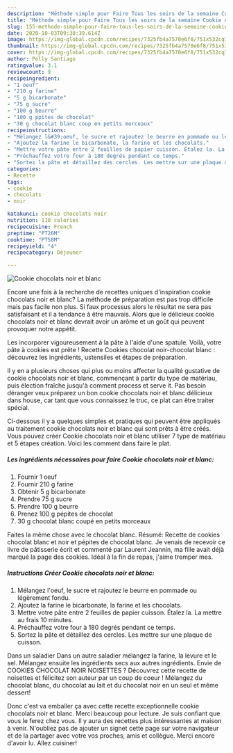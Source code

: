 ```yaml
---
description: "Méthode simple pour Faire Tous les soirs de la semaine Cookie chocolats noir et blanc"
title: "Méthode simple pour Faire Tous les soirs de la semaine Cookie chocolats noir et blanc"
slug: 155-methode-simple-pour-faire-tous-les-soirs-de-la-semaine-cookie-chocolats-noir-et-blanc
date: 2020-10-03T09:30:39.614Z
image: https://img-global.cpcdn.com/recipes/7325fb4a7570e6f8/751x532cq70/cookie-chocolats-noir-et-blanc-photo-principale-de-la-recette.jpg
thumbnail: https://img-global.cpcdn.com/recipes/7325fb4a7570e6f8/751x532cq70/cookie-chocolats-noir-et-blanc-photo-principale-de-la-recette.jpg
cover: https://img-global.cpcdn.com/recipes/7325fb4a7570e6f8/751x532cq70/cookie-chocolats-noir-et-blanc-photo-principale-de-la-recette.jpg
author: Polly Santiago
ratingvalue: 3.1
reviewcount: 9
recipeingredient:
- "1 oeuf"
- "210 g farine"
- "5 g bicarbonate"
- "75 g sucre"
- "100 g beurre"
- "100 g ppites de chocolat"
- "30 g chocolat blanc coup en petits morceaux"
recipeinstructions:
- "Mélangez l&#39;oeuf, le sucre et rajoutez le beurre en pommade ou légèrement fondu."
- "Ajoutez la farine le bicarbonate, la farine et les chocolats."
- "Mettre votre pâte entre 2 feuilles de papier cuisson. Étalez la. La mettre au frais 10 minutes."
- "Préchauffez votre four à 180 degrés pendant ce temps."
- "Sortez la pâte et détaillez des cercles. Les mettre sur une plaque de cuisson."
categories:
- Recette
tags:
- cookie
- chocolats
- noir

katakunci: cookie chocolats noir 
nutrition: 110 calories
recipecuisine: French
preptime: "PT26M"
cooktime: "PT58M"
recipeyield: "4"
recipecategory: Déjeuner

---
```



![Cookie chocolats noir et blanc](https://img-global.cpcdn.com/recipes/7325fb4a7570e6f8/751x532cq70/cookie-chocolats-noir-et-blanc-photo-principale-de-la-recette.jpg)

Encore une fois à la recherche de recettes uniques d'inspiration cookie chocolats noir et blanc? La méthode de préparation est pas trop difficile mais pas facile non plus. Si faux processus alors le résultat ne sera pas satisfaisant et il a tendance à être mauvais. Alors que le délicieux cookie chocolats noir et blanc devrait avoir un arôme et un goût qui peuvent provoquer notre appétit.

Les incorporer vigoureusement à la pâte à l&#39;aide d&#39;une spatule. Voilà, votre pâte à cookies est prête ! Recette Cookies chocolat noir-chocolat blanc : découvrez les ingrédients, ustensiles et étapes de préparation.

Il y en a plusieurs choses qui plus ou moins affecter la qualité gustative de cookie chocolats noir et blanc, commençant à partir du type de matériau, puis élection fraîche jusqu'à comment process et serve it. Pas besoin déranger veux préparez un bon cookie chocolats noir et blanc délicieux dans house, car tant que vous connaissez le truc, ce plat can être traiter spécial.


Ci-dessous il y a quelques simples et pratiques qui peuvent être appliqués au traitement cookie chocolats noir et blanc qui sont prêts à être créés. Vous pouvez créer Cookie chocolats noir et blanc utiliser 7 type de matériau et 5 étapes création. Voici les comment dans faire le plat.

<!--inarticleads1-->

##### Les ingrédients nécessaires pour faire Cookie chocolats noir et blanc:

1. Fournir 1 oeuf
1. Fournir 210 g farine
1. Obtenir 5 g bicarbonate
1. Prendre 75 g sucre
1. Prendre 100 g beurre
1. Prenez 100 g pépites de chocolat
1.  30 g chocolat blanc coupé en petits morceaux


Faites la même chose avec le chocolat blanc. Résumé: Recette de cookies chocolat blanc et noir et pépites de chocolat blanc. Je venais de recevoir ce livre de pâtisserie écrit et commenté par Laurent Jeannin, ma fille avait déjà marqué la page des cookies. Idéal à la fin de repas, j&#39;aime tremper mes. 

<!--inarticleads2-->

##### Instructions Créer Cookie chocolats noir et blanc:

1. Mélangez l&#39;oeuf, le sucre et rajoutez le beurre en pommade ou légèrement fondu.
1. Ajoutez la farine le bicarbonate, la farine et les chocolats.
1. Mettre votre pâte entre 2 feuilles de papier cuisson. Étalez la. La mettre au frais 10 minutes.
1. Préchauffez votre four à 180 degrés pendant ce temps.
1. Sortez la pâte et détaillez des cercles. Les mettre sur une plaque de cuisson.


Dans un saladier Dans un autre saladier mélangez la farine, la levure et le sel. Mélangez ensuite les ingrédients secs aux autres ingrédients. Envie de COOKIES CHOCOLAT NOIR NOISETTES ? Découvrez cette recette de noisettes et félicitez son auteur par un coup de coeur ! Mélangez du chocolat blanc, du chocolat au lait et du chocolat noir en un seul et même dessert! 


Donc c'est va emballer ça avec cette recette exceptionnelle cookie chocolats noir et blanc. Merci beaucoup pour lecture. Je suis confiant que vous le ferez chez vous. Il y aura des recettes plus  intéressantes at maison à venir. N'oubliez pas de ajouter un signet cette page sur votre navigateur et de la partager avec votre vos proches, amis et collègue. Merci encore d'avoir lu. Allez cuisiner!
